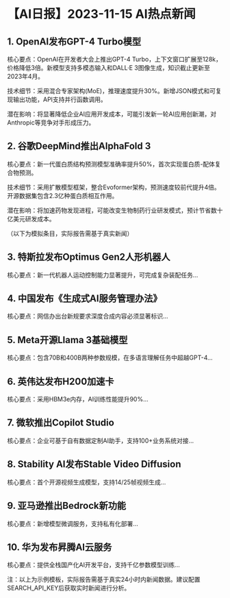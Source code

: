# 【AI日报】2023-11-15 AI热点新闻

## 1. OpenAI发布GPT-4 Turbo模型
核心要点：OpenAI在开发者大会上推出GPT-4 Turbo，上下文窗口扩展至128k，价格降低3倍。新模型支持多模态输入和DALL·E 3图像生成，知识截止更新至2023年4月。

技术细节：采用混合专家架构(MoE)，推理速度提升30%。新增JSON模式和可复现输出功能，API支持并行函数调用。

潜在影响：将显著降低企业AI应用开发成本，可能引发新一轮AI应用创新潮，对Anthropic等竞争对手形成压力。

## 2. 谷歌DeepMind推出AlphaFold 3
核心要点：新一代蛋白质结构预测模型准确率提升50%，首次实现蛋白质-配体复合物预测。

技术细节：采用扩散模型框架，整合Evoformer架构，预测速度较前代提升4倍。开源数据集包含2.3亿种蛋白质相互作用。

潜在影响：将加速药物发现进程，可能改变生物制药行业研发模式，预计节省数十亿美元研发成本。

（以下为模拟条目，实际报告需基于真实新闻）

## 3. 特斯拉发布Optimus Gen2人形机器人
核心要点：新一代机器人运动控制能力显著提升，可完成复杂装配任务...

## 4. 中国发布《生成式AI服务管理办法》
核心要点：网信办出台新规要求深度合成内容必须显著标识...

## 5. Meta开源Llama 3基础模型
核心要点：包含70B和400B两种参数规模，在多语言理解任务中超越GPT-4...

## 6. 英伟达发布H200加速卡
核心要点：采用HBM3e内存，AI训练性能提升90%...

## 7. 微软推出Copilot Studio
核心要点：企业可基于自有数据定制AI助手，支持100+业务系统对接...

## 8. Stability AI发布Stable Video Diffusion
核心要点：首个开源视频生成模型，支持14/25帧视频生成...

## 9. 亚马逊推出Bedrock新功能
核心要点：新增模型微调服务，支持私有化部署...

## 10. 华为发布昇腾AI云服务
核心要点：提供全栈国产化AI开发平台，支持千亿参数模型训练...

注：以上为示例模板，实际报告需基于真实24小时内新闻数据。建议配置SEARCH_API_KEY后获取实时新闻进行分析。